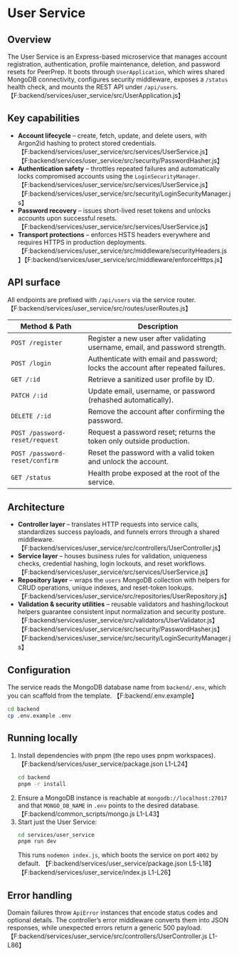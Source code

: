 # User Service

## Overview
The User Service is an Express-based microservice that manages account registration, authentication, profile maintenance, deletion, and password resets for PeerPrep. It boots through `UserApplication`, which wires shared MongoDB connectivity, configures security middleware, exposes a `/status` health check, and mounts the REST API under `/api/users`. 【F:backend/services/user_service/src/UserApplication.js】

## Key capabilities
- **Account lifecycle** – create, fetch, update, and delete users, with Argon2id hashing to protect stored credentials. 【F:backend/services/user_service/src/services/UserService.js】【F:backend/services/user_service/src/security/PasswordHasher.js】
- **Authentication safety** – throttles repeated failures and automatically locks compromised accounts using the `LoginSecurityManager`. 【F:backend/services/user_service/src/services/UserService.js】【F:backend/services/user_service/src/security/LoginSecurityManager.js】
- **Password recovery** – issues short-lived reset tokens and unlocks accounts upon successful resets. 【F:backend/services/user_service/src/services/UserService.js】
- **Transport protections** – enforces HSTS headers everywhere and requires HTTPS in production deployments. 【F:backend/services/user_service/src/middleware/securityHeaders.js 】【F:backend/services/user_service/src/middleware/enforceHttps.js】

## API surface
All endpoints are prefixed with `/api/users` via the service router. 【F:backend/services/user_service/src/routes/userRoutes.js】

| Method & Path | Description |
| --- | --- |
| `POST /register` | Register a new user after validating username, email, and password strength. |
| `POST /login` | Authenticate with email and password; locks the account after repeated failures. |
| `GET /:id` | Retrieve a sanitized user profile by ID. |
| `PATCH /:id` | Update email, username, or password (rehashed automatically). |
| `DELETE /:id` | Remove the account after confirming the password. |
| `POST /password-reset/request` | Request a password reset; returns the token only outside production. |
| `POST /password-reset/confirm` | Reset the password with a valid token and unlock the account. |
| `GET /status` | Health probe exposed at the root of the service. |

## Architecture
- **Controller layer** – translates HTTP requests into service calls, standardizes success payloads, and funnels errors through a shared middleware. 【F:backend/services/user_service/src/controllers/UserController.js】
- **Service layer** – houses business rules for validation, uniqueness checks, credential hashing, login lockouts, and reset workflows. 【F:backend/services/user_service/src/services/UserService.js】
- **Repository layer** – wraps the `users` MongoDB collection with helpers for CRUD operations, unique indexes, and reset-token lookups. 【F:backend/services/user_service/src/repositories/UserRepository.js】
- **Validation & security utilities** – reusable validators and hashing/lockout helpers guarantee consistent input normalization and security posture. 【F:backend/services/user_service/src/validators/UserValidator.js】【F:backend/services/user_service/src/security/PasswordHasher.js】【F:backend/services/user_service/src/security/LoginSecurityManager.js】

## Configuration
The service reads the MongoDB database name from `backend/.env`, which you can scaffold from the template. 【F:backend/.env.example】

```bash
cd backend
cp .env.example .env
```

## Running locally
1. Install dependencies with pnpm (the repo uses pnpm workspaces). 【F:backend/services/user_service/package.json L1-L24】
   ```bash
   cd backend
   pnpm -r install
   ```
2. Ensure a MongoDB instance is reachable at `mongodb://localhost:27017` and that `MONGO_DB_NAME` in `.env` points to the desired database. 【F:backend/common_scripts/mongo.js L1-L43】
3. Start just the User Service:
   ```bash
   cd services/user_service
   pnpm run dev
   ```
   This runs `nodemon index.js`, which boots the service on port `4002` by default. 【F:backend/services/user_service/package.json L5-L18】【F:backend/services/user_service/index.js L1-L26】

## Error handling
Domain failures throw `ApiError` instances that encode status codes and optional details. The controller’s error middleware converts them into JSON responses, while unexpected errors return a generic 500 payload. 【F:backend/services/user_service/src/controllers/UserController.js L1-L86】
